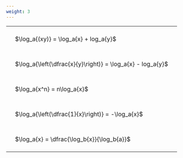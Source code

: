 ```yaml
---
weight: 3
---
```


<style type="text/css">
#T_6c010 th.col_heading {
  text-align: left;
  font-size: 1em;
}
#T_6c010 td {
  text-align: left;
  font-size: 1em;
  padding: 1.5em;
}
</style>
<table id="T_6c010">
  <thead>
  </thead>
  <tbody>
    <tr>
      <td id="T_6c010_row0_col0" class="data row0 col0" >$\log_a{(xy)} = \log_a{x} + log_a{y}$</td>
    </tr>
    <tr>
      <td id="T_6c010_row1_col0" class="data row1 col0" >$\log_a{\left(\dfrac{x}{y}\right)} = \log_a{x} - log_a{y}$</td>
    </tr>
    <tr>
      <td id="T_6c010_row2_col0" class="data row2 col0" >$\log_a{x^n} = n\log_a{x}$</td>
    </tr>
    <tr>
      <td id="T_6c010_row3_col0" class="data row3 col0" >$\log_a{\left(\dfrac{1}{x}\right)} = -\log_a{x}$</td>
    </tr>
    <tr>
      <td id="T_6c010_row4_col0" class="data row4 col0" >$\log_a{x} = \dfrac{\log_b{x}}{\log_b{a}}$</td>
    </tr>
  </tbody>
</table>

